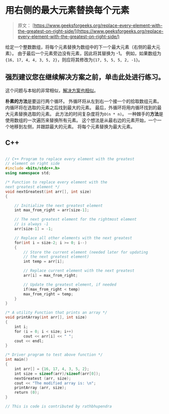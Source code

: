 # 用右侧的最大元素替换每个元素

> 原文： [https://www.geeksforgeeks.org/replace-every-element-with-the-greatest-on-right-side/](https://www.geeksforgeeks.org/replace-every-element-with-the-greatest-on-right-side/)

给定一个整数数组，将每个元素替换为数组中的下一个最大元素（右侧的最大元素）。 由于最后一个元素旁边没有元素，因此将其替换为 -1。 例如，如果数组为`{16, 17, 4, 4, 3, 5, 2}`，则应将其修改为`{17, 5, 5, 5, 2, -1}`。

## 强烈建议您在继续解决方案之前，单击此处进行练习。

这个问题与本帖的非常相似，[解决方案也相似](https://www.geeksforgeeks.org/leaders-in-an-array/)。

**朴素的方法**是要运行两个循环。 外循环将从左到右一个接一个的拾取数组元素。 内循环将在选取的元素之后找到最大的元素。 最后，外循环将用内循环找到的最大元素替换选取的元素。 此方法的时间复杂度将为`O(n * n)`。
一种棘手的**方法**是使用数组的一次遍历来替换所有元素。 这个想法是从最右边的元素开始，一个一个地移到左侧，并跟踪最大的元素。 将每个元素替换为最大元素。

## C++ 

```cpp

// C++ Program to replace every element with the greatest  
// element on right side  
#include <bits/stdc++.h> 
using namespace std; 

/* Function to replace every element with the  
next greatest element */
void nextGreatest(int arr[], int size)  
{  

    // Initialize the next greatest element  
    int max_from_right = arr[size-1];  

    // The next greatest element for the rightmost element  
    // is always -1  
    arr[size-1] = -1;  

    // Replace all other elements with the next greatest  
    for(int i = size-2; i >= 0; i--)  
    {  
        // Store the current element (needed later for updating  
        // the next greatest element)  
        int temp = arr[i];  

        // Replace current element with the next greatest  
        arr[i] = max_from_right;  

        // Update the greatest element, if needed  
        if(max_from_right < temp)  
        max_from_right = temp;  
    }  
}  

/* A utility Function that prints an array */
void printArray(int arr[], int size)  
{  
    int i;  
    for (i = 0; i < size; i++)  
        cout << arr[i] << " ";  
    cout << endl;  
}  

/* Driver program to test above function */
int main()  
{  
    int arr[] = {16, 17, 4, 3, 5, 2};  
    int size = sizeof(arr)/sizeof(arr[0]);  
    nextGreatest (arr, size);  
    cout << "The modified array is: \n";  
    printArray (arr, size);  
    return (0);  
}  

// This is code is contributed by rathbhupendra 

```
